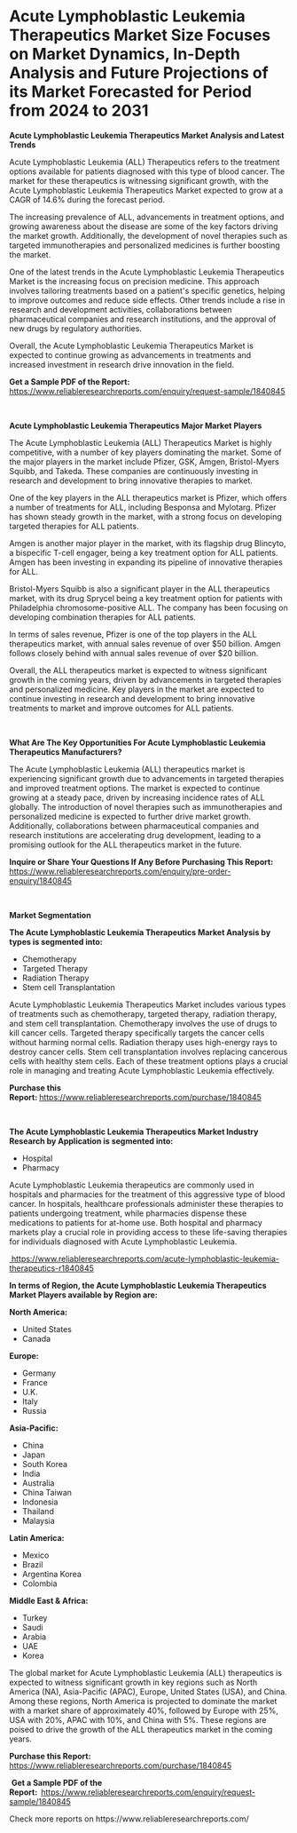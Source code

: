 <p><h1>Acute Lymphoblastic Leukemia Therapeutics Market Size Focuses on Market Dynamics, In-Depth Analysis and Future Projections of its Market Forecasted for Period from 2024 to 2031</h1></p><p><strong>Acute Lymphoblastic Leukemia Therapeutics Market Analysis and Latest Trends</strong></p>
<p><p>Acute Lymphoblastic Leukemia (ALL) Therapeutics refers to the treatment options available for patients diagnosed with this type of blood cancer. The market for these therapeutics is witnessing significant growth, with the Acute Lymphoblastic Leukemia Therapeutics Market expected to grow at a CAGR of 14.6% during the forecast period. </p><p>The increasing prevalence of ALL, advancements in treatment options, and growing awareness about the disease are some of the key factors driving the market growth. Additionally, the development of novel therapies such as targeted immunotherapies and personalized medicines is further boosting the market.</p><p>One of the latest trends in the Acute Lymphoblastic Leukemia Therapeutics Market is the increasing focus on precision medicine. This approach involves tailoring treatments based on a patient's specific genetics, helping to improve outcomes and reduce side effects. Other trends include a rise in research and development activities, collaborations between pharmaceutical companies and research institutions, and the approval of new drugs by regulatory authorities.</p><p>Overall, the Acute Lymphoblastic Leukemia Therapeutics Market is expected to continue growing as advancements in treatments and increased investment in research drive innovation in the field.</p></p>
<p><strong>Get a Sample PDF of the Report:&nbsp;</strong> <a href="https://www.reliableresearchreports.com/enquiry/request-sample/1840845">https://www.reliableresearchreports.com/enquiry/request-sample/1840845</a></p>
<p>&nbsp;</p>
<p><strong>Acute Lymphoblastic Leukemia Therapeutics Major Market Players</strong></p>
<p><p>The Acute Lymphoblastic Leukemia (ALL) Therapeutics Market is highly competitive, with a number of key players dominating the market. Some of the major players in the market include Pfizer, GSK, Amgen, Bristol-Myers Squibb, and Takeda. These companies are continuously investing in research and development to bring innovative therapies to market.</p><p>One of the key players in the ALL therapeutics market is Pfizer, which offers a number of treatments for ALL, including Besponsa and Mylotarg. Pfizer has shown steady growth in the market, with a strong focus on developing targeted therapies for ALL patients.</p><p>Amgen is another major player in the market, with its flagship drug Blincyto, a bispecific T-cell engager, being a key treatment option for ALL patients. Amgen has been investing in expanding its pipeline of innovative therapies for ALL.</p><p>Bristol-Myers Squibb is also a significant player in the ALL therapeutics market, with its drug Sprycel being a key treatment option for patients with Philadelphia chromosome-positive ALL. The company has been focusing on developing combination therapies for ALL patients.</p><p>In terms of sales revenue, Pfizer is one of the top players in the ALL therapeutics market, with annual sales revenue of over $50 billion. Amgen follows closely behind with annual sales revenue of over $20 billion.</p><p>Overall, the ALL therapeutics market is expected to witness significant growth in the coming years, driven by advancements in targeted therapies and personalized medicine. Key players in the market are expected to continue investing in research and development to bring innovative treatments to market and improve outcomes for ALL patients.</p></p>
<p>&nbsp;</p>
<p><strong>What Are The Key Opportunities For Acute Lymphoblastic Leukemia Therapeutics Manufacturers?</strong></p>
<p><p>The Acute Lymphoblastic Leukemia (ALL) therapeutics market is experiencing significant growth due to advancements in targeted therapies and improved treatment options. The market is expected to continue growing at a steady pace, driven by increasing incidence rates of ALL globally. The introduction of novel therapies such as immunotherapies and personalized medicine is expected to further drive market growth. Additionally, collaborations between pharmaceutical companies and research institutions are accelerating drug development, leading to a promising outlook for the ALL therapeutics market in the future.</p></p>
<p><strong>Inquire or Share Your Questions If Any Before Purchasing This Report:</strong> <a href="https://www.reliableresearchreports.com/enquiry/pre-order-enquiry/1840845">https://www.reliableresearchreports.com/enquiry/pre-order-enquiry/1840845</a></p>
<p>&nbsp;</p>
<p><strong>Market Segmentation</strong></p>
<p><strong>The Acute Lymphoblastic Leukemia Therapeutics Market Analysis by types is segmented into:</strong></p>
<p><ul><li>Chemotherapy</li><li>Targeted Therapy</li><li>Radiation Therapy</li><li>Stem cell Transplantation</li></ul></p>
<p><p>Acute Lymphoblastic Leukemia Therapeutics Market includes various types of treatments such as chemotherapy, targeted therapy, radiation therapy, and stem cell transplantation. Chemotherapy involves the use of drugs to kill cancer cells. Targeted therapy specifically targets the cancer cells without harming normal cells. Radiation therapy uses high-energy rays to destroy cancer cells. Stem cell transplantation involves replacing cancerous cells with healthy stem cells. Each of these treatment options plays a crucial role in managing and treating Acute Lymphoblastic Leukemia effectively.</p></p>
<p><strong>Purchase this Report:&nbsp;</strong><a href="https://www.reliableresearchreports.com/purchase/1840845">https://www.reliableresearchreports.com/purchase/1840845</a></p>
<p>&nbsp;</p>
<p><strong>The Acute Lymphoblastic Leukemia Therapeutics Market Industry Research by Application is segmented into:</strong></p>
<p><ul><li>Hospital</li><li>Pharmacy</li></ul></p>
<p><p>Acute Lymphoblastic Leukemia therapeutics are commonly used in hospitals and pharmacies for the treatment of this aggressive type of blood cancer. In hospitals, healthcare professionals administer these therapies to patients undergoing treatment, while pharmacies dispense these medications to patients for at-home use. Both hospital and pharmacy markets play a crucial role in providing access to these life-saving therapies for individuals diagnosed with Acute Lymphoblastic Leukemia.</p></p>
<p><a href="https://www.reliableresearchreports.com/acute-lymphoblastic-leukemia-therapeutics-r1840845">&nbsp;https://www.reliableresearchreports.com/acute-lymphoblastic-leukemia-therapeutics-r1840845</a></p>
<p><strong>In terms of Region, the Acute Lymphoblastic Leukemia Therapeutics Market Players available by Region are:</strong></p>
<p>
    <p> <strong> North America: </strong>
        <ul>
            <li>United States</li>
            <li>Canada</li>
        </ul>
        </p> 
    <p> <strong> Europe: </strong>
        <ul>
            <li>Germany</li>
            <li>France</li>
            <li>U.K.</li>
            <li>Italy</li>
            <li>Russia</li>
        </ul>
        </p> 
    <p> <strong> Asia-Pacific: </strong>
        <ul>
            <li>China</li>
            <li>Japan</li>
            <li>South Korea</li>
            <li>India</li>
            <li>Australia</li>
            <li>China Taiwan</li>
            <li>Indonesia</li>
            <li>Thailand</li>
            <li>Malaysia</li>
        </ul>
        </p> 
    <p> <strong> Latin America: </strong>
        <ul>
            <li>Mexico</li>
            <li>Brazil</li>
            <li>Argentina Korea</li>
            <li>Colombia</li>
        </ul>
        </p> 
    <p> <strong> Middle East & Africa: </strong>
        <ul>
            <li>Turkey</li>
            <li>Saudi</li>
            <li>Arabia</li>
            <li>UAE</li>
            <li>Korea</li>
        </ul>
    </p>
    </p>
<p><p>The global market for Acute Lymphoblastic Leukemia (ALL) therapeutics is expected to witness significant growth in key regions such as North America (NA), Asia-Pacific (APAC), Europe, United States (USA), and China. Among these regions, North America is projected to dominate the market with a market share of approximately 40%, followed by Europe with 25%, USA with 20%, APAC with 10%, and China with 5%. These regions are poised to drive the growth of the ALL therapeutics market in the coming years.</p></p>
<p><strong>Purchase this Report: </strong><a href="https://www.reliableresearchreports.com/purchase/1840845">https://www.reliableresearchreports.com/purchase/1840845</a></p>
<p>&nbsp;<strong>Get a Sample PDF of the Report:&nbsp;&nbsp;</strong><a href="https://www.reliableresearchreports.com/enquiry/request-sample/1840845">https://www.reliableresearchreports.com/enquiry/request-sample/1840845</a></p>
<p><strong></strong></p>
<p>Check more reports on https://www.reliableresearchreports.com/</p>